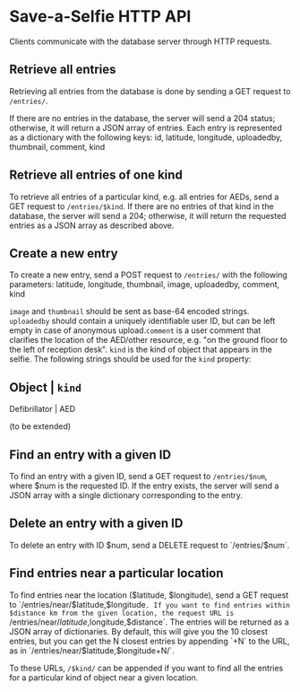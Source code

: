 Save-a-Selfie HTTP API
======================

Clients communicate with the database server through HTTP requests. 


Retrieve all entries
--------------------

Retrieving all entries from the database is done by sending a GET request to 
`/entries/`.

If there are no entries in the database, the server will send a 204 status;
otherwise, it will return a JSON array of entries. Each entry is represented as a dictionary
with the following keys:
    id,
    latitude,
    longitude,
    uploadedby,
    thumbnail,
    comment,
    kind


Retrieve all entries of one kind
--------------------------------

To retrieve all entries of a particular kind, e.g. all entries for AEDs, send a GET request to
`/entries/$kind`. If there are no entries of that kind in the database, the server will send a 204; 
otherwise, it will return the requested entries as a JSON array as described above.

Create a new entry
------------------

To create a new entry, send a POST request to `/entries/` with the following parameters:
    latitude,
    longitude,
    thumbnail,
    image,
    uploadedby,
    comment,
    kind

`image` and `thumbnail` should be sent as base-64 encoded strings. `uploadedby` should contain a uniquely identifiable user ID, but can be left empty in case of anonymous upload.`comment` is a user comment that clarifies the location of the AED/other resource, e.g. "on the ground floor to the left of reception desk". `kind` is the kind of object that appears in the selfie. The following strings should be used for the `kind` property: 

Object          |  `kind`
-------------------------
Defibrillator   | AED

(to be extended)


Find an entry with a given ID
-----------------------------

To find an entry with a given ID, send a GET request to `/entries/$num`, where $num is the requested ID.
If the entry exists, the server will send a JSON array with a single dictionary corresponding to the entry.


Delete an entry with a given ID
-------------------------------

To delete an entry with ID $num, send a DELETE request to `/entries/$num`. 


Find entries near a particular location
-----------------------------------------

To find entries near the location ($latitude, $longitude), send a GET request to `/entries/near/$latitude,$longitude`. If you want to find entries within $distance km from the given location, the request URL is `/entries/near/$latitude,$longitude,$distance`. The entries will be returned as a JSON array of dictionaries. By default, this will give you the 10 closest entries, but you can get the N closest entries by appending `+N` to the URL, as in `/entries/near/$latitude,$longitude+N/`.

To these URLs, `/$kind/` can be appended if you want to find all the entries for a particular kind of object near a given location.



